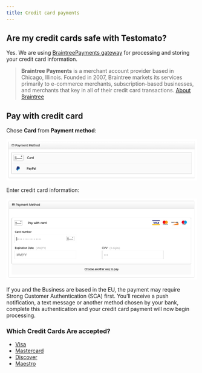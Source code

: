 ```yaml
---
title: Credit card payments
---
```


## Are my credit cards safe with Testomato?

Yes. We are using [BraintreePayments gateway](https://www.braintreepayments.com/) for processing and storing your credit card information.

> **Braintree Payments** is a merchant account provider based in Chicago, Illinois.
Founded in 2007, Braintree markets its services primarily to e-commerce merchants,
subscription-based businesses, and merchants that key in all of their credit card transactions.
[About Braintree](https://www.braintreepayments.com/cz/about-braintree)
 

## Pay with credit card

Chose **Card** from **Payment method**: 

![](/img/payment/payment-methods.png)

Enter credit card information:

![](/img/payment/credit-card.png)

If you and the Business are based in the EU, the payment may require Strong Customer Authentication (SCA) first.
You’ll receive a push notification, a text message or another method chosen by your bank,
complete this authentication and your credit card payment will now begin processing.

### Which Credit Cards Are accepted?

* [Visa](https://usa.visa.com/)
* [Mastercard](https://www.mastercard.us/en-us.html)
* [Discover](https://www.discover.com/)
* [Maestro]((https://www.mastercard.us/en-us.html))